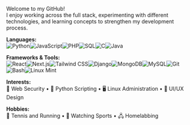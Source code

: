 Welcome to my GitHub!  
I enjoy working across the full stack, experimenting with different technologies, and learning concepts to strengthen my development process.  

**Languages:**  
![Python](https://img.shields.io/badge/Python-3776AB?style=for-the-badge&logo=python&logoColor=white)![JavaScript](https://img.shields.io/badge/JavaScript-F7DF1E?style=for-the-badge&logo=javascript&logoColor=black)![PHP](https://img.shields.io/badge/PHP-777BB4?style=for-the-badge&logo=php&logoColor=white)![SQL](https://img.shields.io/badge/SQL-003B57?style=for-the-badge&logo=mysql&logoColor=white)![C](https://img.shields.io/badge/C-00599C?style=for-the-badge&logo=c&logoColor=white)![Java](https://img.shields.io/badge/Java-007396?style=for-the-badge&logo=java&logoColor=white)  

**Frameworks & Tools:**  
![React](https://img.shields.io/badge/React-20232A?style=for-the-badge&logo=react&logoColor=61DAFB)![Next.js](https://img.shields.io/badge/Next.js-000000?style=for-the-badge&logo=next.js&logoColor=white)![Tailwind CSS](https://img.shields.io/badge/Tailwind_CSS-38B2AC?style=for-the-badge&logo=tailwind-css&logoColor=white)![Django](https://img.shields.io/badge/Django-092E20?style=for-the-badge&logo=django&logoColor=white)![MongoDB](https://img.shields.io/badge/MongoDB-4EA94B?style=for-the-badge&logo=mongodb&logoColor=white)![MySQL](https://img.shields.io/badge/MySQL-4479A1?style=for-the-badge&logo=mysql&logoColor=white)![Git](https://img.shields.io/badge/Git-F05032?style=for-the-badge&logo=git&logoColor=white)![Bash](https://img.shields.io/badge/Bash-4EAA25?style=for-the-badge&logo=gnubash&logoColor=white)![Linux Mint](https://img.shields.io/badge/Linux%20Mint-87CF3E?style=for-the-badge&logo=linux-mint&logoColor=white)  

**Interests:**  
🔐 Web Security • 🐍 Python Scripting • 🖥 Linux Administration • 🎨 UI/UX Design  

**Hobbies:**  
🎾 Tennis and Running • 🏈 Watching Sports • 🖧 Homelabbing
